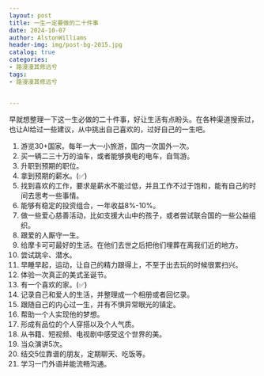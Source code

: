 ```yaml
---
layout: post
title: 一生一定要做的二十件事
date: 2024-10-07
author: AlstonWilliams
header-img: img/post-bg-2015.jpg
catalog: true
categories:
- 路漫漫其修远兮
tags:
- 路漫漫其修远兮


---
```


早就想整理一下这一生必做的二十件事，好让生活有点盼头。在各种渠道搜索过，也让AI给过一些建议，从中挑出自己喜欢的，过好自己的一生吧。

1. 游览30+国家。每年一大一小旅游，国内一次国外一次。
2. 买一辆二三十万的油车，或者能够换电的电车，自驾游。
3. 升职到预期的职位。
4. 拿到预期的薪水。(✅)
5. 找到喜欢的工作，要求是薪水不能过低，并且工作不过于饱和，能有自己的时间去思考一些事情。
6. 能够有稳定的投资组合，一年收益8%-10%。
7. 做一些爱心慈善活动，比如支援大山中的孩子，或者尝试联合国的一些公益组织。
8. 跟爱的人厮守一生。
9. 给摩卡可可最好的生活。在他们去世之后把他们埋葬在离我们近的地方。
10. 尝试跳伞、潜水。
11. 早睡早起，运动，让自己的精力跟得上，不至于出去玩的时候很累扫兴。
12. 体验一次真正的美式圣诞节。
13. 有一个喜欢的家。(✅)
14. 记录自己和爱人的生活，并整理成一个相册或者回忆录。
15. 跟随自己的内心过一生，并有不惧异常眼光的镇定。
16. 帮助一个人实现他的梦想。
17. 形成有品位的个人穿搭以及个人气质。
18. 从书籍、短视频、电视剧中感受这个世界的美。
19. 当众演讲5次。
20. 结交5位靠谱的朋友，定期聊天、吃饭等。
21. 学习一门外语并能流畅沟通。
